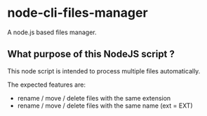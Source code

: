 # node-cli-files-manager

A node.js based files manager.

## What purpose of this NodeJS script ?

This node script is intended to process multiple files automatically.

The expected features are:

- rename / move / delete files with the same extension
- rename / move / delete files with the same name (ext = EXT)
